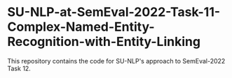 # SU-NLP-at-SemEval-2022-Task-11-Complex-Named-Entity-Recognition-with-Entity-Linking
This repository contains the code for SU-NLP's approach to SemEval-2022 Task 12.

